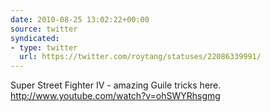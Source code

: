 ```yaml
---
date: 2010-08-25 13:02:22+00:00
source: twitter
syndicated:
- type: twitter
  url: https://twitter.com/roytang/statuses/22086339991/
---
```


Super Street Fighter IV - amazing Guile tricks here.  http://www.youtube.com/watch?v=ohSWYRhsgmg